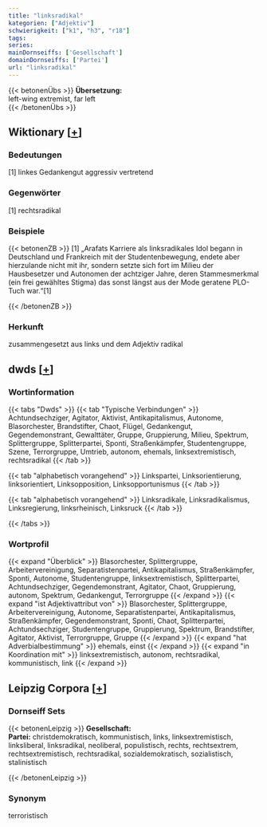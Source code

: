 ```yaml
---
title: "linksradikal"
kategorien: ["Adjektiv"]
schwierigkeit: ["k1", "h3", "r18"]
tags:
series:
mainDornseiffs: ['Gesellschaft']
domainDornseiffs: ['Partei']
url: "linksradikal"
---
```


{{< betonenÜbs >}}
**Übersetzung:**  
left-wing extremist, far left  
{{< /betonenÜbs >}}

## Wiktionary [[+](https://de.wiktionary.org/wiki/linksradikal)]

### Bedeutungen
[1] linkes Gedankengut aggressiv vertretend  

### Gegenwörter
[1] rechtsradikal  

### Beispiele
{{< betonenZB >}}
[1] „Arafats Karriere als linksradikales Idol begann in Deutschland und Frankreich mit der Studentenbewegung, endete aber hierzulande nicht mit ihr, sondern setzte sich fort im Milieu der Hausbesetzer und Autonomen der achtziger Jahre, deren Stammesmerkmal (ein frei gewähltes Stigma) das sonst längst aus der Mode geratene PLO-Tuch war.“[1]  

{{< /betonenZB >}}
### Herkunft
zusammengesetzt aus links und dem Adjektiv radikal  



## dwds [[+](https://www.dwds.de/wb/linksradikal)]

### Wortinformation
{{< tabs "Dwds" >}}
{{< tab "Typische Verbindungen" >}}
Achtundsechziger, Agitator, Aktivist, Antikapitalismus, Autonome, Blasorchester, Brandstifter, Chaot, Flügel, Gedankengut, Gegendemonstrant, Gewalttäter, Gruppe, Gruppierung, Milieu, Spektrum, Splittergruppe, Splitterpartei, Sponti, Straßenkämpfer, Studentengruppe, Szene, Terrorgruppe, Umtrieb, autonom, ehemals, linksextremistisch, rechtsradikal
{{< /tab >}}

{{< tab "alphabetisch vorangehend" >}}
Linkspartei, Linksorientierung, linksorientiert, Linksopposition, Linksopportunismus
{{< /tab >}}

{{< tab "alphabetisch vorangehend" >}}
Linksradikale, Linksradikalismus, Linksregierung, linksrheinisch, Linksruck
{{< /tab >}}

{{< /tabs >}}

### Wortprofil
{{< expand "Überblick" >}} Blasorchester, Splittergruppe, Arbeitervereinigung, Separatistenpartei, Antikapitalismus, Straßenkämpfer, Sponti, Autonome, Studentengruppe, linksextremistisch, Splitterpartei, Achtundsechziger, Gegendemonstrant, Agitator, Chaot, Gruppierung, autonom, Spektrum, Gedankengut, Terrorgruppe {{< /expand >}}
{{< expand "ist Adjektivattribut von" >}} Blasorchester, Splittergruppe, Arbeitervereinigung, Autonome, Separatistenpartei, Antikapitalismus, Straßenkämpfer, Gegendemonstrant, Sponti, Chaot, Splitterpartei, Achtundsechziger, Studentengruppe, Gruppierung, Spektrum, Brandstifter, Agitator, Aktivist, Terrorgruppe, Gruppe {{< /expand >}}
{{< expand "hat Adverbialbestimmung" >}} ehemals, einst {{< /expand >}}
{{< expand "in Koordination mit" >}} linksextremistisch, autonom, rechtsradikal, kommunistisch, link {{< /expand >}}

## Leipzig Corpora [[+](https://corpora.uni-leipzig.de/en/res?word=linksradikal&corpusId=deu_newscrawl-public_2018)]

### Dornseiff Sets
{{< betonenLeipzig >}}
**Gesellschaft:**  
**Partei:** christdemokratisch, kommunistisch, links, linksextremistisch, linksliberal, linksradikal, neoliberal, populistisch, rechts, rechtsextrem, rechtsextremistisch, rechtsradikal, sozialdemokratisch, sozialistisch, stalinistisch  

{{< /betonenLeipzig >}}

### Synonym
terroristisch

